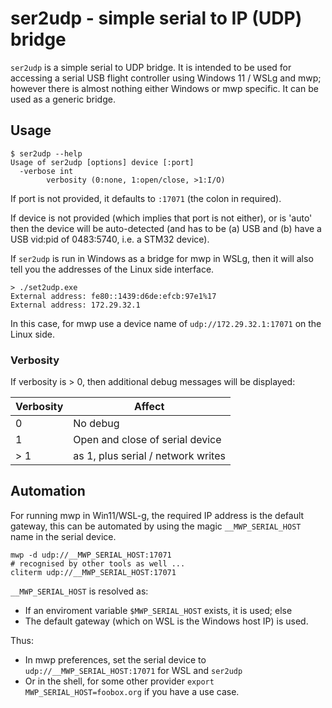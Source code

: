 # ser2udp - simple serial to IP (UDP) bridge

`ser2udp` is a simple serial to UDP bridge. It is intended to be used for accessing a serial USB flight controller using Windows 11 / WSLg and mwp; however there is almost nothing either Windows or mwp specific. It can be used as a generic bridge.

## Usage

```
$ ser2udp --help
Usage of ser2udp [options] device [:port]
  -verbose int
    	verbosity (0:none, 1:open/close, >1:I/O)
```

If port is not provided, it defaults to `:17071` (the colon in required).

If device is not provided (which implies that port is not either), or is 'auto' then the device will be auto-detected (and has to be (a) USB and (b) have a USB vid:pid of 0483:5740, i.e. a STM32 device).

If `ser2udp` is run in Windows as a bridge for mwp in WSLg, then it will also tell you the addresses of the Linux side interface.

```
> ./set2udp.exe
External address: fe80::1439:d6de:efcb:97e1%17
External address: 172.29.32.1
```

In this case, for mwp use a device name of `udp://172.29.32.1:17071` on the Linux side.

### Verbosity

If verbosity is > 0, then additional debug messages will be displayed:

| Verbosity | Affect |
| --------- | ------ |
| 0         | No debug |
| 1         | Open and close of serial device |
| > 1       | as 1, plus serial / network writes |

## Automation

For running mwp in Win11/WSL-g, the required IP address is the default gateway, this can be automated by using the magic `__MWP_SERIAL_HOST` name in the serial device.

```
mwp -d udp://__MWP_SERIAL_HOST:17071
# recognised by other tools as well ...
cliterm udp://__MWP_SERIAL_HOST:17071
```

`__MWP_SERIAL_HOST` is resolved as:

* If an enviroment variable `$MWP_SERIAL_HOST` exists, it is used; else
* The default gateway (which on WSL is the Windows host IP) is used.

Thus:

* In mwp preferences, set the serial device to `udp://__MWP_SERIAL_HOST:17071` for WSL and `ser2udp`
* Or in the shell, for some other provider `export MWP_SERIAL_HOST=foobox.org` if you have a use case.
